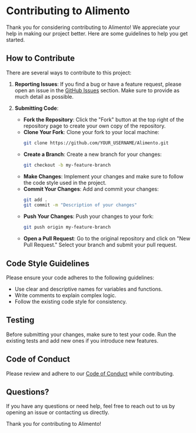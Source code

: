 # Contributing to Alimento

Thank you for considering contributing to Alimento! We appreciate your help in making our project better. Here are some guidelines to help you get started.

## How to Contribute

There are several ways to contribute to this project:

1. **Reporting Issues**: If you find a bug or have a feature request, please open an issue in the [GitHub Issues](https://github.com/Vimall03/Alimento/issues) section. Make sure to provide as much detail as possible.

2. **Submitting Code**:
   - **Fork the Repository**: Click the "Fork" button at the top right of the repository page to create your own copy of the repository.
   - **Clone Your Fork**: Clone your fork to your local machine:
     ```bash
     git clone https://github.com/YOUR_USERNAME/Alimento.git
     ```
   - **Create a Branch**: Create a new branch for your changes:
     ```bash
     git checkout -b my-feature-branch
     ```
   - **Make Changes**: Implement your changes and make sure to follow the code style used in the project.
   - **Commit Your Changes**: Add and commit your changes:
     ```bash
     git add .
     git commit -m "Description of your changes"
     ```
   - **Push Your Changes**: Push your changes to your fork:
     ```bash
     git push origin my-feature-branch
     ```
   - **Open a Pull Request**: Go to the original repository and click on "New Pull Request." Select your branch and submit your pull request.

## Code Style Guidelines

Please ensure your code adheres to the following guidelines:
- Use clear and descriptive names for variables and functions.
- Write comments to explain complex logic.
- Follow the existing code style for consistency.

## Testing

Before submitting your changes, make sure to test your code. Run the existing tests and add new ones if you introduce new features.

## Code of Conduct

Please review and adhere to our [Code of Conduct](CODE_OF_CONDUCT.md) while contributing.

## Questions?

If you have any questions or need help, feel free to reach out to us by opening an issue or contacting us directly.

Thank you for contributing to Alimento!
